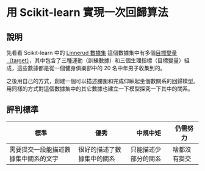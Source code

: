 # 用 Scikit-learn 實現一次回歸算法

## 說明

先看看 Scikit-learn 中的 [Linnerud 數據集](https://scikit-learn.org/stable/modules/generated/sklearn.datasets.load_linnerud.html#sklearn.datasets.load_linnerud)
這個數據集中有多個[目標變量（target）](https://scikit-learn.org/stable/datasets/toy_dataset.html#linnerrud-dataset)，其中包含了三種運動（訓練數據）和三個生理指標（目標變量）組成，這些數據都是從一個健身俱樂部中的 20 名中年男子收集到的。

之後用自己的方式，創建一個可以描述腰圍和完成仰臥起坐個數關系的回歸模型。用同樣的方式對這個數據集中的其它數據也建立一下模型探究一下其中的關系。

## 評判標準

| 標準                       | 優秀                           | 中規中矩                      | 仍需努力          |
| ------------------------------ | ----------------------------------- | ----------------------------- | -------------------------- |
| 需要提交一段能描述數據集中關系的文字 | 很好的描述了數據集中的關系 | 只能描述少部分的關系 | 啥都沒有提交 |
